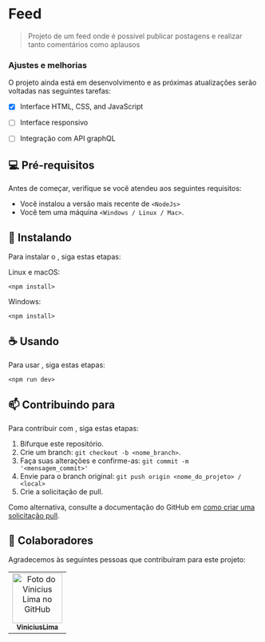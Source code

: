 # Feed

<!---<img src="exemplo-image.png" alt="exemplo imagem">--->

> Projeto de um feed onde é possivel publicar postagens e realizar tanto comentários como aplausos

### Ajustes e melhorias

O projeto ainda está em desenvolvimento e as próximas atualizações serão voltadas nas seguintes tarefas:

- [x] Interface HTML, CSS, and JavaScript
- [ ] Interface responsivo 
- [ ] Integração com API graphQL


## 💻 Pré-requisitos

Antes de começar, verifique se você atendeu aos seguintes requisitos:
<!---Estes são apenas requisitos de exemplo. Adicionar, duplicar ou remover conforme necessário--->
* Você instalou a versão mais recente de `<NodeJs>`
* Você tem uma máquina `<Windows / Linux / Mac>`.


## 🚀 Instalando <feed>

Para instalar o <feed>, siga estas etapas:

Linux e macOS:
```
<npm install>
```

Windows:
```
<npm install>
```

## ☕ Usando <feed>

Para usar <feed>, siga estas etapas:

```
<npm run dev>
```

## 📫 Contribuindo para <feed>
<!---Se o seu README for longo ou se você tiver algum processo ou etapas específicas que deseja que os contribuidores sigam, considere a criação de um arquivo CONTRIBUTING.md separado--->
Para contribuir com <feed>, siga estas etapas:

1. Bifurque este repositório.
2. Crie um branch: `git checkout -b <nome_branch>`.
3. Faça suas alterações e confirme-as: `git commit -m '<mensagem_commit>'`
4. Envie para o branch original: `git push origin <nome_do_projeto> / <local>`
5. Crie a solicitação de pull.

Como alternativa, consulte a documentação do GitHub em [como criar uma solicitação pull](https://help.github.com/en/github/collaborating-with-issues-and-pull-requests/creating-a-pull-request).

## 🤝 Colaboradores

Agradecemos às seguintes pessoas que contribuíram para este projeto:

<table>
  <tr>
    <td align="center">
      <a href="#">
        <img src="http://github.com/venilima.png" width="100px;" alt="Foto do Vinicius Lima no GitHub"/><br>
        <sub>
          <b>ViniciusLima</b>
        </sub>
      </a>
    </td>
  </tr>
</table>
